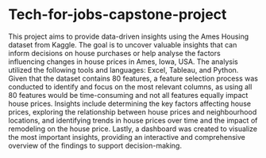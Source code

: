 # Tech-for-jobs-capstone-project

This project aims to provide data-driven insights using the Ames Housing dataset from Kaggle. The goal is to uncover valuable insights that can inform decisions on house purchases or help analyse the factors influencing changes in house prices in Ames, Iowa, USA. The analysis utilized the following tools and languages: Excel, Tableau, and Python. Given that the dataset contains 80 features, a feature selection process was conducted to identify and focus on the most relevant columns, as using all 80 features would be time-consuming and not all features equally impact house prices. Insights include determining the key factors affecting house prices, exploring the relationship between house prices and neighbourhood locations, and identifying trends in house prices over time and the impact of remodeling on the house price. Lastly, a dashboard was created to visualize the most important insights, providing an interactive and comprehensive overview of the findings to support decision-making.
